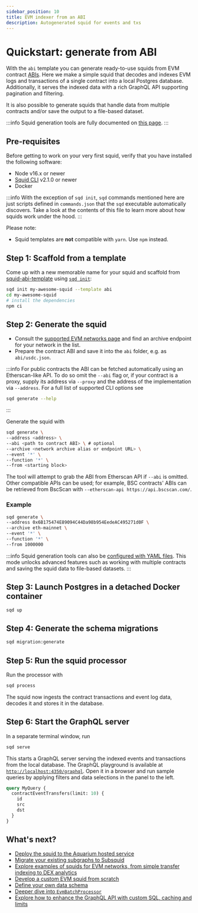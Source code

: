 ```yaml
---
sidebar_position: 10
title: EVM indexer from an ABI
description: Autogenerated squid for events and txs
---
```


# Quickstart: generate from ABI

With the `abi` template you can generate ready-to-use squids from EVM contract [ABIs](https://docs.soliditylang.org/en/v0.8.19/abi-spec.html). Here we make a simple squid that decodes and indexes EVM logs and transactions of a single contract into a local Postgres database. Additionally, it serves the indexed data with a rich GraphQL API supporting pagination and filtering.

It is also possible to generate squids that handle data from multiple contracts and/or save the output to a file-based dataset.

:::info
Squid generation tools are fully documented on [this page](/basics/squid-gen).
:::

## Pre-requisites

Before getting to work on your very first squid, verify that you have installed the following software: 

- Node v16.x or newer
- [Squid CLI](/squid-cli/installation) v2.1.0 or newer
- Docker

:::info
With the exception of `sqd init`, `sqd` commands mentioned here are just scripts defined in `commands.json` that the `sqd` executable automatically discovers. Take a look at the contents of this file to learn more about how squids work under the hood.
:::

Please note:
- Squid templates are **not** compatible with `yarn`. Use `npm` instead.

## Step 1: Scaffold from a template 

Come up with a new memorable name for your squid and scaffold from [squid-abi-template](https://github.com/subsquid/squid-abi-template) using [`sqd init`](/squid-cli/init):

```bash
sqd init my-awesome-squid --template abi
cd my-awesome-squid
# install the dependencies
npm ci
```

##  Step 2: Generate the squid

- Consult the [supported EVM networks page](/evm-indexing/supported-networks) and find an archive endpoint for your network in the list.
- Prepare the contract ABI and save it into the `abi` folder, e.g. as `abi/usdc.json`.

:::info
For public contracts the ABI can be fetched automatically using an Etherscan-like API. To do so omit the `--abi` flag or, if your contract is a proxy, supply its address via `--proxy` and the address of the implementation via `--address`. For a full list of supported CLI options see
```sh
sqd generate --help
```
:::

Generate the squid with
```bash
sqd generate \
--address <address> \
--abi <path to contract ABI> \ # optional
--archive <network archive alias or endpoint URL> \
--event '*' \
--function '*' \
--from <starting block>
```
The tool will attempt to grab the ABI from Etherscan API if `--abi` is omitted. Other compatible APIs can be used; for example, BSC contracts' ABIs can be retrieved from BscScan with `--etherscan-api https://api.bscscan.com/`.

### Example

```bash
sqd generate \
--address 0x6B175474E89094C44Da98b954EedeAC495271d0F \
--archive eth-mainnet \
--event '*' \
--function '*' \
--from 1000000
```

:::info
Squid generation tools can also be [configured with YAML files](/basics/squid-gen/). This mode unlocks advanced features such as working with multiple contracts and saving the squid data to file-based datasets.
:::

## Step 3: Launch Postgres in a detached Docker container

```bash
sqd up
```

## Step 4: Generate the schema migrations

```bash
sqd migration:generate
```

## Step 5: Run the squid processor

Run the processor with
```bash
sqd process
```

The squid now ingests the contract transactions and event log data, decodes it and stores it in the database.

## Step 6: Start the GraphQL server

In a separate terminal window, run

```bash
sqd serve
```

This starts a GraphQL server serving the indexed events and transactions from the local database. The GraphQL playground is available at [`http://localhost:4350/graphql`](http://localhost:4350/graphql). Open it in a browser and run sample queries by applying filters and data selections in the panel to the left.

```graphql
query MyQuery {
  contractEventTransfers(limit: 10) {
    id
    src
    dst
  }
}
```

## What's next?

- [Deploy the squid to the Aquarium hosted service](/deploy-squid)
- [Migrate your existing subgraphs to Subsquid](/migrate/migrate-subgraph)
- [Explore examples of squids for EVM networks, from simple transfer indexing to DEX analytics](/examples/evm)
- [Develop a custom EVM squid from scratch](/quickstart/quickstart-ethereum)
- [Define your own data schema](/store/postgres/schema-file)
- [Deeper dive into `EvmBatchProcessor`](/evm-indexing)
- [Explore how to enhance the GraphQL API with custom SQL, caching and limits](/graphql-api)
